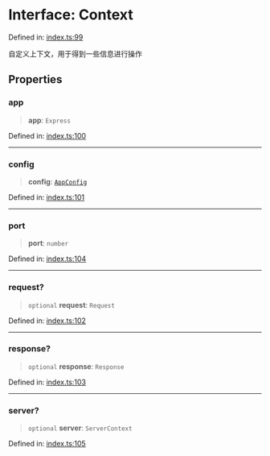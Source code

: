 <!-- prettier-ignore-start -->
# Interface: Context

Defined in: [index.ts:99](https://github.com/windyeasy/asrv/blob/5a9660a0247bb8d58627252a61760ea755e2c446/src/types/index.ts#L99)

自定义上下文，用于得到一些信息进行操作

## Properties

### app

> **app**: `Express`

Defined in: [index.ts:100](https://github.com/windyeasy/asrv/blob/5a9660a0247bb8d58627252a61760ea755e2c446/src/types/index.ts#L100)

***

### config

> **config**: [`AppConfig`](AppConfig.md)

Defined in: [index.ts:101](https://github.com/windyeasy/asrv/blob/5a9660a0247bb8d58627252a61760ea755e2c446/src/types/index.ts#L101)

***

### port

> **port**: `number`

Defined in: [index.ts:104](https://github.com/windyeasy/asrv/blob/5a9660a0247bb8d58627252a61760ea755e2c446/src/types/index.ts#L104)

***

### request?

> `optional` **request**: `Request`

Defined in: [index.ts:102](https://github.com/windyeasy/asrv/blob/5a9660a0247bb8d58627252a61760ea755e2c446/src/types/index.ts#L102)

***

### response?

> `optional` **response**: `Response`

Defined in: [index.ts:103](https://github.com/windyeasy/asrv/blob/5a9660a0247bb8d58627252a61760ea755e2c446/src/types/index.ts#L103)

***

### server?

> `optional` **server**: `ServerContext`

Defined in: [index.ts:105](https://github.com/windyeasy/asrv/blob/5a9660a0247bb8d58627252a61760ea755e2c446/src/types/index.ts#L105)

<!-- prettier-ignore-end -->
